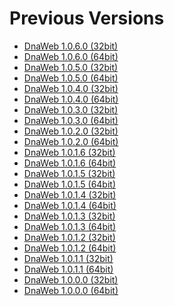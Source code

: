 <h1 id="download">Previous Versions</h1>

<ul>

<li><a href="Releases/DnaWeb-1.0.6.0-Release-x86.msi">DnaWeb 1.0.6.0 (32bit)</a></li>

<li><a href="Releases/DnaWeb-1.0.6.0-Release-x64.msi">DnaWeb 1.0.6.0 (64bit)</a></li>

<li><a href="Releases/DnaWeb-1.0.5.0-Release-x86.msi">DnaWeb 1.0.5.0 (32bit)</a></li>

<li><a href="Releases/DnaWeb-1.0.5.0-Release-x64.msi">DnaWeb 1.0.5.0 (64bit)</a></li>

<li><a href="Releases/DnaWeb-1.0.4.0-Release-x86.msi">DnaWeb 1.0.4.0 (32bit)</a></li>

<li><a href="Releases/DnaWeb-1.0.4.0-Release-x64.msi">DnaWeb 1.0.4.0 (64bit)</a></li>

<li><a href="Releases/DnaWeb-1.0.3.0-Release-x86.msi">DnaWeb 1.0.3.0 (32bit)</a></li>

<li><a href="Releases/DnaWeb-1.0.3.0-Release-x64.msi">DnaWeb 1.0.3.0 (64bit)</a></li>

<li><a href="Releases/DnaWeb-1.0.2.0-Release-x86.msi">DnaWeb 1.0.2.0 (32bit)</a></li>

<li><a href="Releases/DnaWeb-1.0.2.0-Release-x64.msi">DnaWeb 1.0.2.0 (64bit)</a></li>

<li><a href="Releases/DnaWeb-1.0.1.6-Release-x86.msi">DnaWeb 1.0.1.6 (32bit)</a></li>

<li><a href="Releases/DnaWeb-1.0.1.6-Release-x64.msi">DnaWeb 1.0.1.6 (64bit)</a></li>

<li><a href="Releases/DnaWeb-1.0.1.5-Release-x86.msi">DnaWeb 1.0.1.5 (32bit)</a></li>

<li><a href="Releases/DnaWeb-1.0.1.5-Release-x64.msi">DnaWeb 1.0.1.5 (64bit)</a></li>

<li><a href="Releases/DnaWeb-1.0.1.4-Release-x86.msi">DnaWeb 1.0.1.4 (32bit)</a></li>

<li><a href="Releases/DnaWeb-1.0.1.4-Release-x64.msi">DnaWeb 1.0.1.4 (64bit)</a></li>

<li><a href="Releases/DnaWeb-1.0.1.3-Release-x86.msi">DnaWeb 1.0.1.3 (32bit)</a></li>

<li><a href="Releases/DnaWeb-1.0.1.3-Release-x64.msi">DnaWeb 1.0.1.3 (64bit)</a></li>

<li><a href="Releases/DnaWeb-1.0.1.2-Release-x86.msi">DnaWeb 1.0.1.2 (32bit)</a></li>

<li><a href="Releases/DnaWeb-1.0.1.2-Release-x64.msi">DnaWeb 1.0.1.2 (64bit)</a></li>

<li><a href="Releases/DnaWeb-1.0.1.1-Release-x86.msi">DnaWeb 1.0.1.1 (32bit)</a></li>

<li><a href="Releases/DnaWeb-1.0.1.1-Release-x64.msi">DnaWeb 1.0.1.1 (64bit)</a></li>

<li><a href="Releases/DnaWeb-1.0.0.0-Release-x86.msi">DnaWeb 1.0.0.0 (32bit)</a></li>

<li><a href="Releases/DnaWeb-1.0.0.0-Release-x64.msi">DnaWeb 1.0.0.0 (64bit)</a></li>

</ul>

